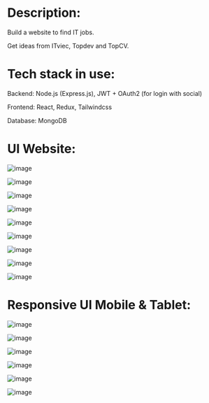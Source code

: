 # Description:
Build a website to find IT jobs.

Get ideas from ITviec, Topdev and TopCV.

# Tech stack in use:
Backend: Node.js (Express.js), JWT + OAuth2 (for login with social)

Frontend: React, Redux, Tailwindcss

Database: MongoDB


# UI Website:


![image](https://github.com/user-attachments/assets/fae19c93-14f0-47a6-adfd-32a8662c8569)

![image](https://github.com/user-attachments/assets/9e951d72-3f06-4bb7-b9b4-6bc3ae65d58b)


![image](https://github.com/user-attachments/assets/e1f52dfa-41c5-4844-8dec-015b518b0b52)

![image](https://github.com/user-attachments/assets/a41b6668-c354-4c6a-a922-ba4885cccacf)

![image](https://github.com/user-attachments/assets/2370ef13-fe59-451e-a249-b52a57704e64)

![image](https://github.com/user-attachments/assets/241ffea6-939c-4345-9453-cba474d9fde0)

![image](https://github.com/user-attachments/assets/69268240-861c-4086-9e87-85d4b23f4737)

![image](https://github.com/user-attachments/assets/c7847411-2407-4851-8996-eceeeea4f9f7)

![image](https://github.com/user-attachments/assets/4f106961-fcca-422d-a3ad-b96433ebba84)

# Responsive UI Mobile & Tablet:


![image](https://github.com/user-attachments/assets/c92fc3ba-4d1a-4f4a-81e8-88b1aee35ba5)


![image](https://github.com/user-attachments/assets/fbb78439-43e4-4083-af73-7c0a3ee1cf6a)


![image](https://github.com/user-attachments/assets/aeb82c6b-504c-4f5c-8d3c-a66d2b512942)



![image](https://github.com/user-attachments/assets/311619f3-7e65-444a-a5a6-b42b598e6ac2)

![image](https://github.com/user-attachments/assets/23974d17-30b1-43c5-8413-070f2ff51440)


![image](https://github.com/user-attachments/assets/1b33b9b6-bc71-485d-a630-6764718c016a)
